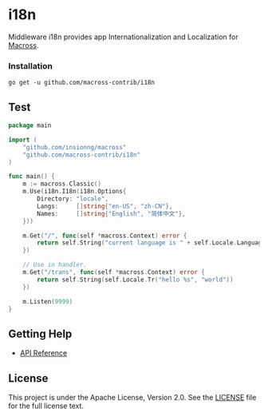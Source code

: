# i18n

Middleware i18n provides app Internationalization and Localization for [Macross](https://github.com/insionng/macross).

### Installation

	go get -u github.com/macross-contrib/i18n

## Test

```go
package main

import (
	"github.com/insionng/macross"
	"github.com/macross-contrib/i18n"
)

func main() {
	m := macross.Classic()
	m.Use(i18n.I18n(i18n.Options{
		Directory: "locale",
		Langs:     []string{"en-US", "zh-CN"},
		Names:     []string{"English", "简体中文"},
	}))

	m.Get("/", func(self *macross.Context) error {
		return self.String("current language is " + self.Locale.Language())
	})

	// Use in handler.
	m.Get("/trans", func(self *macross.Context) error {
		return self.String(self.Locale.Tr("hello %s", "world"))
	})

	m.Listen(9999)
}
```

## Getting Help

- [API Reference](https://gowalker.org/github.com/macross-contrib/i18n)

## License

This project is under the Apache License, Version 2.0. See the [LICENSE](LICENSE) file for the full license text.
